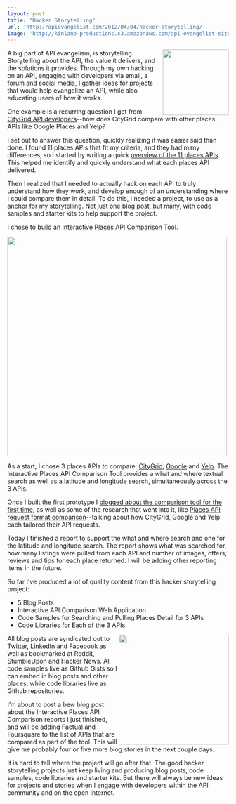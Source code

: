 ```yaml
---
layout: post
title: "Hacker Storytelling"
url: 'http://apievangelist.com/2012/04/04/hacker-storytelling/'
image: 'http://kinlane-productions.s3.amazonaws.com/api-evangelist-site/blog/ada-the-enchantress-of-numbers.jpg'
---
```


[<img class="c1" src="http://kinlane-productions.s3.amazonaws.com/api-evangelist/hacker-storytelling/ada-the-enchantress-of-numbers.jpg" alt="" width="150" align="right" />][1]

A big part of API evangelism, is storytelling. Storytelling about the API, the value it delivers, and the solutions it provides. Through my own hacking on an API, engaging with developers via email, a forum and social media, I gather ideas for projects that would help evangelize an API, while also educating users of how it works.

One example is a recurring question I get from [CityGrid API developers][2]\--how does CityGrid compare with other places APIs like Google Places and Yelp?

I set out to answer this question, quickly realizing it was easier said than done. I found 11 places APIs that fit my criteria, and they had many differences, so I started by writing a quick [overview of the 11 places APIs][3]. This helped me identify and quickly understand what each places API delivered.

Then I realized that I needed to actually hack on each API to truly understand how they work, and develop enough of an understanding where I could compare them in detail. To do this, I needed a project, to use as a anchor for my storytelling. Not just one blog post, but many, with code samples and starter kits to help support the project.

I chose to build an [Interactive Places API Comparison Tool.][4]

[<img class="c2" src="http://www.citygridmedia.com/developer/wp-content/uploads/2012/03/CityGrid-Google-Yelp-1024x189.png" alt="" width="500" align="center" />][4]

As a start, I chose 3 places APIs to compare: [CityGrid][5], [Google][6] and [Yelp][7]. The Interactive Places API Comparison Tool provides a what and where textual search as well as a latitude and longitude search, simultaneously across the 3 APIs.

Once I built the first prototype I [blogged about the comparison tool for the first time][8], as well as some of the research that went into it, like [Places API request format comparison][9]\--talking about how CityGrid, Google and Yelp each tailored their API requests.

Today I finished a report to support the what and where search and one for the latitude and longitude search. The report shows what was searched for, how many listings were pulled from each API and number of images, offers, reviews and tips for each place returned. I will be adding other reporting items in the future.

So far I’ve produced a lot of quality content from this hacker storytelling project:

  * 5 Blog Posts
  * Interactive API Comparison Web Application
  * Code Samples for Searching and Pulling Places Detail for 3 APIs
  * Code Libraries for Each of the 3 APIs

<img class="c1" src="http://kinlane-productions.s3.amazonaws.com/api-evangelist/hacker-storytelling/Hyp3rL0cal-Interactive-Places-API-Comparison-Tool-Listing.png" alt="" width="250" align="right" />

All blog posts are syndicated out to Twitter, LinkedIn and Facebook as well as bookmarked at Reddit, StumbleUpon and Hacker News. All code samples live as Github Gists so I can embed in blog posts and other places, while code libraries live as Github repositories.

I’m about to post a bew blog post about the Interactive Places API Comparison reports I just finished, and will be adding Factual and Foursquare to the list of APIs that are compared as part of the tool. This will give me probably four or five more blog stories in the next couple days.

It is hard to tell where the project will go after that. The good hacker storytelling projects just keep living and producing blog posts, code samples, code libraries and starter kits. But there will always be new ideas for projects and stories when I engage with developers within the API community and on the open Internet.

   [1]: http://kinlane-productions.s3.amazonaws.com/api-evangelist/hacker-storytelling/ada-the-enchantress-of-numbers.jpg
   [2]: http://developer.citygridmedia.com/ (CityGrid API Developers)
   [3]: http://www.citygridmedia.com/developer/blog/overview-of-11-places-data-apis/ (overview of the 11 places apis)
   [4]: http://places-comparison-v1.hyp3rl0cal.com/index.php (Interactive Places API Comparison Tool)
   [5]: http://developer.citygridmedia.com/ (CityGrid)
   [6]: https://developers.google.com/maps/documentation/places/ (Google)
   [7]: http://www.yelp.com/developers/documentation/v2/overview (Yelp)
   [8]: http://www.citygridmedia.com/developer/blog/interactive-places-api-comparison-for-citygrid-google-and-yelp/
   [9]: http://www.citygridmedia.com/developer/blog/interactive-places-api-comparison-for-citygrid-google-and-yelp/ (places api comparison)
